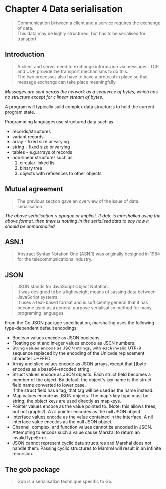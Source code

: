 # Chapter 4 Data serialisation
> Communication between a client and a service requires the exchange of data.<br>
This data may be highly structured, but has to be serialised for transport.<br>

## Introduction
>A client and server need to exchange information via messages. TCP and UDP provide the transport mechanisms to do this. <br>
The two processes also have to have a protocol in place so that message exchange can take place meaningfully.

*Messages are sent across the network as a sequence of bytes, which has no structure except for a linear stream of bytes.*

A program will typically build complex data structures to hold the current program state.

Programming languages use structured data such as

- records/structures
- variant records
- array - fixed size or varying
- string - fixed size or varying
- tables - e.g.arrays of records
- non-linear structures such as 
    1. circular linked list
    2. binary tree
    3. objects with references to other objects
    
## Mutual agreement
> The previous section gave an overview of the issue of data serialisation.

*The above serialisation is opaque or implicit. If data is marshalled using the above format, then there is nothing in the serialised data to say how it should be unmarshalled.*

## ASN.1

>Abstract Syntax Notation One (ASN.1) was originally designed in 1984 for the telecommunications industry.

## JSON
> JSON stands for JavaScript Object Notation.<br>
 It was designed to be a lightweight means of passing data between JavaScript systems.<br>
 It uses a text-based format and is sufficiently general that it has become used as a general purpose serialisation method for many programing languages.

From the Go JSON package specification, marshalling uses the following type-dependent default encodings:

- Boolean values encode as JSON booleans.
- Floating point and integer values encode as JSON numbers.
- String values encode as JSON strings, with each invalid UTF-8 sequence replaced by the encoding of the Unicode replacement character U+FFFD.
- Array and slice values encode as JSON arrays, except that []byte encodes as a base64-encoded string.
- Struct values encode as JSON objects. Each struct field becomes a member of the object. By default the object's key name is the struct field name converted to lower case. <br>
If the struct field has a tag, that tag will be used as the name instead.
- Map values encode as JSON objects. The map's key type must be string; the object keys are used directly as map keys.
- Pointer values encode as the value pointed to. (Note: this allows trees, but not graphs!). A nil pointer encodes as the null JSON object.
- Interface values encode as the value contained in the interface. A nil interface value encodes as the null JSON object.
- Channel, complex, and function values cannot be encoded in JSON. Attempting to encode such a value cause Marshal to return an InvalidTypeError.
- JSON cannot represent cyclic data structures and Marshal does not handle them. Passing cyclic structures to Marshal will result in an infinite recursion.

## The gob package
>Gob is a serialisation technique specific to Go.